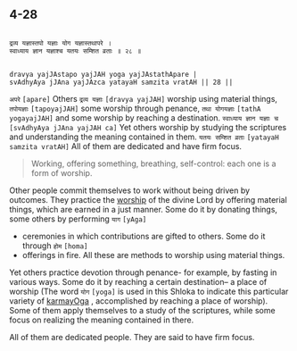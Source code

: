 ## 4-28


```shloka-sa

द्रव्य यज्ञास्तपो यज्ञाः योग यज्ञास्तथापरे ।
स्वाध्याय ज्ञान यज्ञाश्च यतयः सम्शित व्रताः ॥ २८ ॥

```
```shloka-sa-hk

dravya yajJAstapo yajJAH yoga yajJAstathApare |
svAdhyAya jJAna yajJAzca yatayaH samzita vratAH || 28 ||

```
`अपरे` `[apare]` Others `द्रव्य यज्ञाः` `[dravya yajJAH]` worship using material things, `तपोयज्ञाः` `[tapoyajJAH]` some worship through penance, `तथा योगयज्ञाः` `[tathA yogayajJAH]` and some worship by reaching a destination. `स्वाध्याय ज्ञान यज्ञाः च` `[svAdhyAya jJAna yajJAH ca]` Yet others worship by studying the scriptures and understanding the meaning contained in them. `यतयः सम्शित व्रताः` `[yatayaH samzita vratAH]` All of them are dedicated and have firm focus.


<a name='applnote_89'></a>
> Working, offering something, breathing, self-control: each one is a form of worship.



Other people commit themselves to work without being driven by outcomes. They practice the 
[worship](3-9.md#yajna)
 of the divine Lord by offering material things, which are earned in a just manner. Some do it by donating things, some others by performing 
`याग` `[yAga]`
 - ceremonies in which contributions are gifted to others. Some do it through 
`होम` `[homa]`
 - offerings in fire. All these are methods to worship using material things.

Yet others practice devotion through penance- for example, by fasting in various ways. Some do it by reaching a certain destination– a place of worship (The word 
`योग` `[yoga]`
 is used in this Shloka to indicate this particular variety of 
[karmayOga](2-40.md#karmayoga)
, accomplished by reaching a place of worship). Some of them apply themselves to a study of the scriptures, while some focus on realizing the meaning contained in there.

All of them are dedicated people. They are said to have firm focus.


